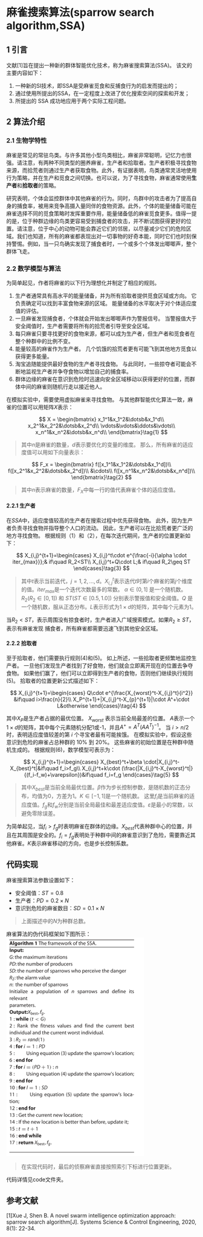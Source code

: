 # 麻雀搜索算法(sparrow search algorithm,SSA)

## 1 引言

文献[1]旨在提出一种新的群体智能优化技术，称为麻雀搜索算法(SSA)。 该文的主要内容如下：

  1. 一种新的SI技术，即SSA是受麻雀觅食和反捕食行为的启发而提出的；
  2. 通过使用所提出的SSA，在一定程度上改进了优化搜索空间的探索和开发；
  3. 所提出的 SSA 成功地应用于两个实际工程问题。

## 2 算法介绍

### 2.1 生物学特性

麻雀是常见的常驻鸟类。与许多其他小型鸟类相比，麻雀非常聪明，记忆力也很强。请注意，有两种不同类型的圈养麻雀，生产者和拾取者。生产者积极寻找食物来源，而拾荒者则通过生产者获取食物。此外，有证据表明，鸟类通常灵活地使用行为策略，并在生产和觅食之间切换。也可以说，为了寻找食物，麻雀通常使用**生产者**和**拾取者**的策略。

研究表明，个体会监控群体中其他麻雀的行为。同时，鸟群中的攻击者为了提高自身的捕食率，被用来竞争高摄入量同伴的食物资源。此外，个体的能量储备可能在麻雀选择不同的觅食策略时发挥重要作用，能量储备低的麻雀觅食更多。值得一提的是，位于种群边缘的鸟类更容易受到捕食者的攻击，并不断试图获得更好的位置。请注意，位于中心的动物可能会靠近它们的邻居，以尽量减少它们的危险区域。我们也知道，所有的麻雀都表现出对一切事物的好奇本能，同时它们也时刻保持警惕。例如，当一只鸟确实发现了捕食者时，一个或多个个体发出唧唧声，整个群体飞走。

### 2.2 数学模型与算法

为简单起见，作者将麻雀的以下行为理想化并制定了相应的规则。

1. 生产者通常具有高水平的能量储备，并为所有拾取者提供觅食区域或方向。 它负责确定可以找到丰富食物来源的区域。 能量储备的水平取决于对个体适应度值的评估。
2. 一旦麻雀发现捕食者，个体就会开始发出唧唧声作为警报信号。 当警报值大于安全阈值时，生产者需要将所有的拾荒者引导至安全区域。
3. 每只麻雀只要寻找更好的食物来源，都可以成为生产者，但生产者和觅食者在整个种群中的比例不变。
4. 能量较高的麻雀作为生产者。 几个饥饿的拾荒者更有可能飞到其他地方觅食以获得更多能量。
5. 淘宝追随能提供最好食物的生产者寻找食物。 与此同时，一些掠夺者可能会不断地监视生产者并争夺食物以增加自己的捕食率。
6. 群体边缘的麻雀在意识到危险时迅速向安全区域移动以获得更好的位置，而群体中间的麻雀则随机行走以接近他人。

在模拟实验中，需要使用虚拟麻雀来寻找食物。 与其他群智能优化算法一致，麻雀的位置可以用矩阵$X$表示：

$$
X = \begin{bmatrix}
    x_1^1&x_1^2&\dotsb&x_1^d\\
    x_2^1&x_2^2&\dotsb&x_2^d\\
    \vdots&\vdots&\ddots&\vdots\\
    x_n^1&x_n^2&\dotsb&x_n^d\\
\end{bmatrix}\tag{1}
$$

>其中$n$是麻雀的数量，$d$表示要优化的变量的维度。 那么，所有麻雀的适应度值可以用如下向量表示：

$$
F_x = \begin{bmatrix}
    f([x_1^1&x_1^2&\dotsb&x_1^d])\\
    f([x_2^1&x_2^2&\dotsb&x_2^d])\\
    &\cdots\\
    f([x_n^1&x_n^2&\dotsb&x_n^d])\\
\end{bmatrix}\tag{2}
$$

>其中$n$表示麻雀的数量，$F_X$中每一行的值代表麻雀个体的适应度值。

#### 2.2.1 生产者

在$SSA$中，适应度值较高的生产者在搜索过程中优先获得食物。 此外，因为生产者负责寻找食物并指导整个人口的流动。 因此，生产者可以在比拾荒者更广泛的地方寻找食物。 根据规则（1）和（2），在每次迭代期间，生产者的位置更新如下：

$$
X_{i,j}^{t+1}=\begin{cases}
    X_{i,j}^t\cdot e^{\frac{-i}{\alpha \cdot iter_{max}}};& if\quad R_2<ST\\
    X_{i,j}^t+Q\cdot L;& if\quad R_2\geq ST
\end{cases}\tag{3}
$$

>其中$t$表示当前迭代，$j = 1, 2, ... , d$。$X_{i,j}^t$表示迭代$t$时第$i$个麻雀的第$j$个维度的值。$iter_{max}$是一个迭代次数最多的常数。 $α ∈ (0, 1]$ 是一个随机数。$R_2 (R_2 ∈ [0, 1])$ 和 $ST (ST ∈ [0.5, 1.0])$ 分别表示警报值和安全阈值。$Q$ 是一个随机数，服从正态分布。$L$表示形式为$1×d$的矩阵，其中每个元素为1。

当$R_2 < ST$，表示周围没有掠食者时，生产者进入广域搜索模式。如果$R_2≥ST$，表示有麻雀发现 捕食者，所有麻雀都需要迅速飞到其他安全区域。

#### 2.2.2 拾取者

至于拾取者，他们需要执行规则(4)和(5)。 如上所述，一些拾取者更频繁地监控生产者。 一旦他们发现生产者找到了好食物，他们就会立即离开现在的位置去争夺食物。 如果他们赢了，他们可以立即得到生产者的食物，否则他们继续执行规则(5)。 拾取者的位置更新公式描述如下：

$$
X_{i,j}^{t+1}=\begin{cases}
    Q\cdot e^{\frac{X_{worst}^t-X_{i,j}^t}{i^2}} &if\quad i>\frac{n}{2}\\
    X_P^{t+1}+|X_{i,j}^t-X_{p}^{t+1}|\cdot A^+\cdot L&otherwise
\end{cases}\tag{4}
$$

其中$X_P$是生产者占据的最优位置。 $X_{worst}$ 表示当前全局最差的位置。 $A$表示一个$1×d$的矩阵，其中每个元素随机分配1或-1，并且$A^+ = A^T(AA^T)^{-1}$。 当 $i > n/2$ 时，表明适应度值较差的第 $i$ 个寻宝者最有可能挨饿。
在模拟实验中，假设这些意识到危险的麻雀占总种群的 10% 到 20%。 这些麻雀的初始位置是在种群中随机生成的。 根据规则(6)，数学模型可表示为：

$$
X_{i,j}^{t+1}=\begin{cases}
    X_{best}^t+\beta \cdot|X_{i,j}^t-X_{best}^t|&if\quad f_i>f_g\\
    X_{i,j}^t+k\cdot (\frac{|X_{i,j}^t-X_{worst}^t|}{(f_i-f_w)+\varepsilon})&if\quad f_i=f_g
\end{cases}\tag{5}
$$

>其中$X_{best}$是当前全局最优位置。$β$作为步长控制参数，是随机数的正态分布，均值为0，方差为1。$K ∈ [-1, 1]$是一个随机数。 这里$f_i$是当前麻雀的适应度值。$f_g$和$f_w$分别是当前全局最佳和最差适应度值。$ε$是最小的常数，以避免零除误差。

为简单起见，当$f_i > f_g$时表明麻雀在群体的边缘。$X_{best}$代表种群中心的位置，并且在其周围是安全的。$f_i = f_g$表明处于种群中间的麻雀意识到了危险，需要靠近其他麻雀。$K$表示麻雀移动的方向，也是步长控制系数。

## 代码实现

麻雀搜索算法参数设置如下：

- 安全阈值：$ST=0.8$
- 生产者：$PD=0.2\times N$
- 意识到危险的麻雀数目：$SD=0.1\times N$

>上面描述中的$N$为种群总数。

麻雀算法的伪代码框架如下图所示：
![ref](images/SSA-1.png)

>在实现代码时，最后的侦察麻雀直接按照索引下标进行位置更新。

代码详情见code文件夹。

## 参考文献

[1]Xue J, Shen B. A novel swarm intelligence optimization approach: sparrow search algorithm[J]. Systems Science & Control Engineering, 2020, 8(1): 22-34.
